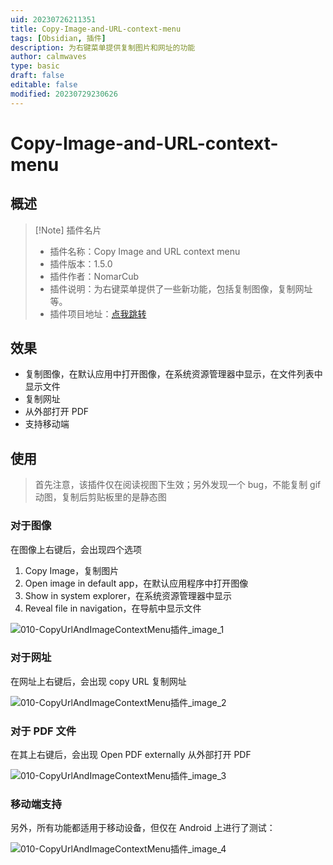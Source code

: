 ```yaml
---
uid: 20230726211351
title: Copy-Image-and-URL-context-menu
tags: [Obsidian, 插件]
description: 为右键菜单提供复制图片和网址的功能
author: calmwaves
type: basic
draft: false
editable: false
modified: 20230729230626
---
```


# Copy-Image-and-URL-context-menu

## 概述

> [!Note] 插件名片
> - 插件名称：Copy Image and URL context menu
> - 插件版本：1.5.0
> - 插件作者：NomarCub
> - 插件说明：为右键菜单提供了一些新功能，包括复制图像，复制网址等。
> - 插件项目地址：[点我跳转](https://github.com/NomarCub/obsidian-copy-url-in-preview)

## 效果

- 复制图像，在默认应用中打开图像，在系统资源管理器中显示，在文件列表中显示文件
- 复制网址
- 从外部打开 PDF
- 支持移动端

## 使用

> 首先注意，该插件仅在阅读视图下生效；另外发现一个 bug，不能复制 gif 动图，复制后剪贴板里的是静态图

### 对于图像

在图像上右键后，会出现四个选项

1. Copy Image，复制图片
2. Open image in default app，在默认应用程序中打开图像
3. Show in system explorer，在系统资源管理器中显示
4. Reveal file in navigation，在导航中显示文件

![010-CopyUrlAndImageContextMenu插件_image_1](https://cdn.pkmer.cn/images/202307292305950.png!pkmer)

### 对于网址

在网址上右键后，会出现 copy URL 复制网址

![010-CopyUrlAndImageContextMenu插件_image_2](https://cdn.pkmer.cn/images/202307292305437.gif!pkmer)

### 对于 PDF 文件

在其上右键后，会出现 Open PDF externally 从外部打开 PDF

![010-CopyUrlAndImageContextMenu插件_image_3](https://cdn.pkmer.cn/images/202307292305948.gif!pkmer)

### 移动端支持

另外，所有功能都适用于移动设备，但仅在 Android 上进行了测试：

![010-CopyUrlAndImageContextMenu插件_image_4](https://cdn.pkmer.cn/images/202307292305535.gif)